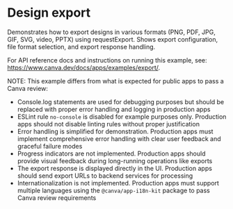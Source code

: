 # Design export

Demonstrates how to export designs in various formats (PNG, PDF, JPG, GIF, SVG, video, PPTX) using requestExport. Shows export configuration, file format selection, and export response handling.

For API reference docs and instructions on running this example, see: <https://www.canva.dev/docs/apps/examples/export/>.

NOTE: This example differs from what is expected for public apps to pass a Canva review:

- Console.log statements are used for debugging purposes but should be replaced with proper error handling and logging in production apps
- ESLint rule `no-console` is disabled for example purposes only. Production apps should not disable linting rules without proper justification
- Error handling is simplified for demonstration. Production apps must implement comprehensive error handling with clear user feedback and graceful failure modes
- Progress indicators are not implemented. Production apps should provide visual feedback during long-running operations like exports
- The export response is displayed directly in the UI. Production apps should send export URLs to backend services for processing
- Internationalization is not implemented. Production apps must support multiple languages using the `@canva/app-i18n-kit` package to pass Canva review requirements
